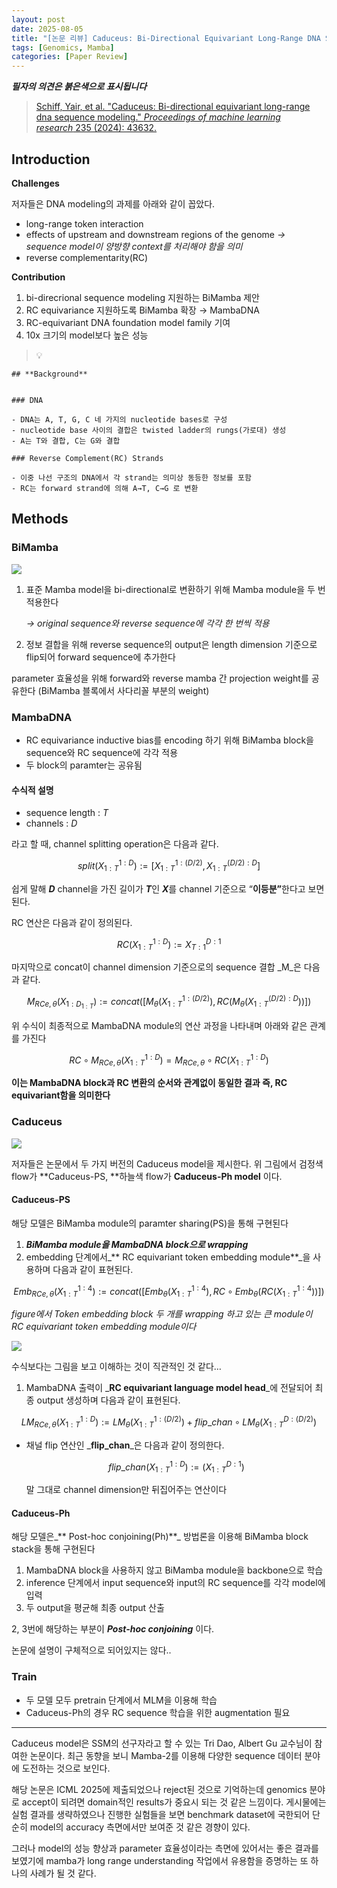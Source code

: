 ```yaml
---
layout: post
date: 2025-08-05
title: "[논문 리뷰] Caduceus: Bi-Directional Equivariant Long-Range DNA Sequence Modeling"
tags: [Genomics, Mamba]
categories: [Paper Review]
---
```


<span class="notion-red">_**필자의 의견은 붉은색으로 표시됩니다**_</span>


> [Schiff, Yair, et al. "Caduceus: Bi-directional equivariant long-range dna sequence modeling." ](https://pmc.ncbi.nlm.nih.gov/articles/PMC12189541/)[_Proceedings of machine learning research_](https://pmc.ncbi.nlm.nih.gov/articles/PMC12189541/)[ 235 (2024): 43632.](https://pmc.ncbi.nlm.nih.gov/articles/PMC12189541/)



## Introduction


**Challenges**


저자들은 DNA modeling의 과제를 아래와 같이 꼽았다.

- long-range token interaction
- effects of upstream and downstream regions of the genome 
_→ sequence model이 양방향 context를 처리해야 함을 의미_
- reverse complementarity(RC)

**Contribution**

1. bi-direcrional sequence modeling 지원하는 BiMamba 제안
1. RC equivariance 지원하도록 BiMamba 확장 → MambaDNA
1. RC-equivariant DNA foundation model family 기여
1. 10x 크기의 model보다 높은 성능

> 💡 


	## **Background**


	### DNA

	- DNA는 A, T, G, C 네 가지의 nucleotide bases로 구성
	- nucleotide base 사이의 결합은 twisted ladder의 rungs(가로대) 생성
	- A는 T와 결합, C는 G와 결합

	### Reverse Complement(RC) Strands

	- 이중 나선 구조의 DNA에서 각 strand는 의미상 동등한 정보를 포함
	- RC는 forward strand에 의해 A→T, C→G 로 변환


## Methods



### BiMamba


![](https://prod-files-secure.s3.us-west-2.amazonaws.com/542b861c-36a8-4051-84e5-8804b6728dba/2c247d59-7815-4980-99f0-8f0d21f445a7/image.png?X-Amz-Algorithm=AWS4-HMAC-SHA256&X-Amz-Content-Sha256=UNSIGNED-PAYLOAD&X-Amz-Credential=ASIAZI2LB466X5IXJLDX%2F20250815%2Fus-west-2%2Fs3%2Faws4_request&X-Amz-Date=20250815T100103Z&X-Amz-Expires=3600&X-Amz-Security-Token=IQoJb3JpZ2luX2VjEBAaCXVzLXdlc3QtMiJHMEUCIQCQzRc%2FMf5j%2Bh7nbqWRNr5aQPHDgqO6NZU5yMWonrF8UQIgVWVV58EMRk%2BTz%2BNymFtPjsbKQZJUmAn%2FU7tU53ASIyAq%2FwMIWRAAGgw2Mzc0MjMxODM4MDUiDGkRfbz7kA88zDyBNSrcAyEo%2FhYS22vrALqY0lNyTzmMJye1NrLYMIXKteD0ErNU9EIh2AebXDGpd6Yke7JScMBKWTUvYrLoemTVIPFo9ot2f4eYimSQPS15xEX2sOOCHlsLwk62dV8hU0wlvOiaAW1BRUUFkqJ8IjPVynBzbJKJdVh1yHmoxePwucmAwVLNw2RWVz%2B7tN%2BYjfTR9p6XUjEhpKOxwWc6bma8CvXhq7xRq3SzZyv1Tdr0eBRmiLKFOk1jvz8eysP1nWXx6EfhhQm9OYcUNNyUdSJQGCoN%2Ff73IHHStLVysQjy74WqY1pe430JR%2BeD%2BsRhCqSmzcR5%2BST%2BlM9BRlFFsQViGF5lKuZW28OMbUu7ezHo7Zw60lTtPC4OoT4yvt9qjYSTID4cKbrGH9e1vnh%2Ba3Ui8VVRoFkrXpGPDIUELmCBokOaY29K3v%2F0nG6kOeTv3miv4JiYYIxW%2F2YmkSFUKPU0MIm9BNS3fFbDhiw9kj624LNjGT9DiTcREXPnE9YJqhTGXrIGka1NCzewqJRdiz%2B0mj5aldP3du2T0Jseh%2FAo8rvi0%2FYutOBbvPMJmFcf0O6se5yUA6%2F6i3RvzFafUh03YMh6FT8czJUXDGvmkV6xqNQhhekOqfo9dTSu%2FSLU0kjSMPXT%2B8QGOqUBafNfaNkGnpeC7yudskuKOoHq2JITcc6S5Tl8cMd2T5%2B22dctlzVZ18F4u9jNVaqEHmLCzBggsrxJPq%2BQZrF3xRV61bAcfjQgttT42da1U0jk%2B8Ge0nPMNcNvFc5f7Kwx8tcGVee%2FW5R0LR9woi0HzWdSEdniPnBtC8ooAAHDBh3NaZUlaEbdrkDHs1U7CJROEiM55ccziwfjs6ecsQsqmXql32aW&X-Amz-Signature=7dbaa1a3a8fd114ca60b938ba36900829233f6bc1b80902268639bedfcdee8e1&X-Amz-SignedHeaders=host&x-amz-checksum-mode=ENABLED&x-id=GetObject)

1. 표준 Mamba model을 bi-directional로 변환하기 위해 Mamba module을 두 번 적용한다

	_→ original sequence와 reverse sequence에 각각 한 번씩 적용_

1. 정보 결합을 위해 reverse sequence의 output은 length dimension 기준으로 flip되어 forward sequence에 추가한다

parameter 효율성을 위해 forward와 reverse mamba 간 projection weight를 공유한다 (BiMamba 블록에서 사다리꼴 부분의 weight)



### MambaDNA

- RC equivariance inductive bias를 encoding 하기 위해 BiMamba block을 sequence와 RC sequence에 각각 적용
- 두 block의 paramter는 공유됨


#### 수식적 설명

- sequence length : _T_
- channels : _D_

라고 할 때,  channel splitting operation은 다음과 같다.


$$
split(X^{1:D}_{1:T}):=[X^{1:(D/2)}_{1:T},X^{(D/2):D}_{1:T}]
$$


<span class="notion-red">쉽게 말해 </span><span class="notion-red">_**D**_</span><span class="notion-red"> channel을 가진 길이가 </span><span class="notion-red">_**T**_</span><span class="notion-red">인 </span><span class="notion-red">_**X**_</span><span class="notion-red">를 channel 기준으로 “</span><span class="notion-red">**이등분”**</span><span class="notion-red">한다고 보면 된다.</span>


RC 연산은 다음과 같이 정의된다.


$$
RC(X^{1:D}_{1:T}):=X^{D:1}_{T:1}
$$


마지막으로 concat이 channel dimension 기준으로의 sequence 결합 _M_은 다음과 같다.


$$
M_{RCe,\theta}(X_{1:D_{1:T}}):=concat([M_{\theta}(X^{1:(D/2)}_{1:T}),RC(M_{\theta}(X^{(D/2):D}_{1:T}))])
$$


위 수식이 최종적으로 MambaDNA module의 연산 과정을 나타내며 아래와 같은 관계를 가진다


$$
RC\circ M_{RCe,\theta}(X^{1:D}_{1:T}) = M_{RCe,\theta} \circ RC(X^{1:D}_{1:T})
$$


**이는 MambaDNA block과 RC 변환의 순서와 관계없이 동일한 결과 즉, RC equivariant함을 의미한다**



### Caduceus


![](https://prod-files-secure.s3.us-west-2.amazonaws.com/542b861c-36a8-4051-84e5-8804b6728dba/f94a60d7-8145-473b-aef9-7c68d3ec604a/image.png?X-Amz-Algorithm=AWS4-HMAC-SHA256&X-Amz-Content-Sha256=UNSIGNED-PAYLOAD&X-Amz-Credential=ASIAZI2LB466X5IXJLDX%2F20250815%2Fus-west-2%2Fs3%2Faws4_request&X-Amz-Date=20250815T100103Z&X-Amz-Expires=3600&X-Amz-Security-Token=IQoJb3JpZ2luX2VjEBAaCXVzLXdlc3QtMiJHMEUCIQCQzRc%2FMf5j%2Bh7nbqWRNr5aQPHDgqO6NZU5yMWonrF8UQIgVWVV58EMRk%2BTz%2BNymFtPjsbKQZJUmAn%2FU7tU53ASIyAq%2FwMIWRAAGgw2Mzc0MjMxODM4MDUiDGkRfbz7kA88zDyBNSrcAyEo%2FhYS22vrALqY0lNyTzmMJye1NrLYMIXKteD0ErNU9EIh2AebXDGpd6Yke7JScMBKWTUvYrLoemTVIPFo9ot2f4eYimSQPS15xEX2sOOCHlsLwk62dV8hU0wlvOiaAW1BRUUFkqJ8IjPVynBzbJKJdVh1yHmoxePwucmAwVLNw2RWVz%2B7tN%2BYjfTR9p6XUjEhpKOxwWc6bma8CvXhq7xRq3SzZyv1Tdr0eBRmiLKFOk1jvz8eysP1nWXx6EfhhQm9OYcUNNyUdSJQGCoN%2Ff73IHHStLVysQjy74WqY1pe430JR%2BeD%2BsRhCqSmzcR5%2BST%2BlM9BRlFFsQViGF5lKuZW28OMbUu7ezHo7Zw60lTtPC4OoT4yvt9qjYSTID4cKbrGH9e1vnh%2Ba3Ui8VVRoFkrXpGPDIUELmCBokOaY29K3v%2F0nG6kOeTv3miv4JiYYIxW%2F2YmkSFUKPU0MIm9BNS3fFbDhiw9kj624LNjGT9DiTcREXPnE9YJqhTGXrIGka1NCzewqJRdiz%2B0mj5aldP3du2T0Jseh%2FAo8rvi0%2FYutOBbvPMJmFcf0O6se5yUA6%2F6i3RvzFafUh03YMh6FT8czJUXDGvmkV6xqNQhhekOqfo9dTSu%2FSLU0kjSMPXT%2B8QGOqUBafNfaNkGnpeC7yudskuKOoHq2JITcc6S5Tl8cMd2T5%2B22dctlzVZ18F4u9jNVaqEHmLCzBggsrxJPq%2BQZrF3xRV61bAcfjQgttT42da1U0jk%2B8Ge0nPMNcNvFc5f7Kwx8tcGVee%2FW5R0LR9woi0HzWdSEdniPnBtC8ooAAHDBh3NaZUlaEbdrkDHs1U7CJROEiM55ccziwfjs6ecsQsqmXql32aW&X-Amz-Signature=6fe11cff3d5ef1e8d047421f03656904dbb8824068cbcf75b2a103681c3b7959&X-Amz-SignedHeaders=host&x-amz-checksum-mode=ENABLED&x-id=GetObject)


저자들은 논문에서 두 가지 버전의 Caduceus model을 제시한다. 위 그림에서 검정색 flow가 **Caduceus-PS, **하늘색 flow가 **Caduceus-Ph model** 이다.



#### Caduceus-PS


해당 모델은 BiMamba module의 paramter sharing(PS)을 통해 구현된다

1. _**BiMamba module을 MambaDNA block으로 wrapping**_
1. embedding 단계에서_** RC equivariant token embedding module**_을 사용하며 다음과 같이 표현된다.

$$
Emb_{RCe,\theta}(X^{1:4}_{1:T}):=concat([Emb_{\theta}(X^{1:4}_{1:T}),RC \circ Emb_{\theta}(RC(X^{1:4}_{1:T}))])
$$


_figure에서 Token embedding block 두 개를 wrapping 하고 있는 큰 module이 RC equivariant token embedding module이다_


![](https://prod-files-secure.s3.us-west-2.amazonaws.com/542b861c-36a8-4051-84e5-8804b6728dba/b175e4da-71eb-4e91-8c23-a06dabe673c9/image.png?X-Amz-Algorithm=AWS4-HMAC-SHA256&X-Amz-Content-Sha256=UNSIGNED-PAYLOAD&X-Amz-Credential=ASIAZI2LB466X5IXJLDX%2F20250815%2Fus-west-2%2Fs3%2Faws4_request&X-Amz-Date=20250815T100103Z&X-Amz-Expires=3600&X-Amz-Security-Token=IQoJb3JpZ2luX2VjEBAaCXVzLXdlc3QtMiJHMEUCIQCQzRc%2FMf5j%2Bh7nbqWRNr5aQPHDgqO6NZU5yMWonrF8UQIgVWVV58EMRk%2BTz%2BNymFtPjsbKQZJUmAn%2FU7tU53ASIyAq%2FwMIWRAAGgw2Mzc0MjMxODM4MDUiDGkRfbz7kA88zDyBNSrcAyEo%2FhYS22vrALqY0lNyTzmMJye1NrLYMIXKteD0ErNU9EIh2AebXDGpd6Yke7JScMBKWTUvYrLoemTVIPFo9ot2f4eYimSQPS15xEX2sOOCHlsLwk62dV8hU0wlvOiaAW1BRUUFkqJ8IjPVynBzbJKJdVh1yHmoxePwucmAwVLNw2RWVz%2B7tN%2BYjfTR9p6XUjEhpKOxwWc6bma8CvXhq7xRq3SzZyv1Tdr0eBRmiLKFOk1jvz8eysP1nWXx6EfhhQm9OYcUNNyUdSJQGCoN%2Ff73IHHStLVysQjy74WqY1pe430JR%2BeD%2BsRhCqSmzcR5%2BST%2BlM9BRlFFsQViGF5lKuZW28OMbUu7ezHo7Zw60lTtPC4OoT4yvt9qjYSTID4cKbrGH9e1vnh%2Ba3Ui8VVRoFkrXpGPDIUELmCBokOaY29K3v%2F0nG6kOeTv3miv4JiYYIxW%2F2YmkSFUKPU0MIm9BNS3fFbDhiw9kj624LNjGT9DiTcREXPnE9YJqhTGXrIGka1NCzewqJRdiz%2B0mj5aldP3du2T0Jseh%2FAo8rvi0%2FYutOBbvPMJmFcf0O6se5yUA6%2F6i3RvzFafUh03YMh6FT8czJUXDGvmkV6xqNQhhekOqfo9dTSu%2FSLU0kjSMPXT%2B8QGOqUBafNfaNkGnpeC7yudskuKOoHq2JITcc6S5Tl8cMd2T5%2B22dctlzVZ18F4u9jNVaqEHmLCzBggsrxJPq%2BQZrF3xRV61bAcfjQgttT42da1U0jk%2B8Ge0nPMNcNvFc5f7Kwx8tcGVee%2FW5R0LR9woi0HzWdSEdniPnBtC8ooAAHDBh3NaZUlaEbdrkDHs1U7CJROEiM55ccziwfjs6ecsQsqmXql32aW&X-Amz-Signature=91209d171636c1c7eb37c18c56c494bacacda74e445bff60e094cef9f6317a3c&X-Amz-SignedHeaders=host&x-amz-checksum-mode=ENABLED&x-id=GetObject)


<span class="notion-red">수식보다는 그림을 보고 이해하는 것이 직관적인 것 같다…</span>

1. MambaDNA 출력이 _**RC equivariant language model head**_에 전달되어 최종 output 생성하며 다음과 같이 표현된다.

$$
LM_{RCe,\theta}(X^{1:D}_{1:T}):= LM_{\theta}(X^{1:(D/2)}_{1:T})+flip\_chan\circ LM_{\theta}(X^{D:(D/2)}_{1:T})
$$

- 채널 flip 연산인 _**flip\_chan**_은 다음과 같이 정의한다.

	$$
	flip\_chan(X^{1:D}_{1:T}):=(X^{D:1}_{1:T})
	$$


	말 그대로 channel dimension만 뒤집어주는 연산이다



#### Caduceus-Ph


해당 모델은_** Post-hoc conjoining(Ph)**_ 방법론을 이용해 BiMamba block stack을 통해 구현된다

1. MambaDNA block을 사용하지 않고 BiMamba module을 backbone으로 학습
1. inference 단계에서 input sequence와 input의 RC sequence를 각각 model에 입력
1. 두 output을 평균해 최종 output 산출

2, 3번에 해당하는 부분이 _**Post-hoc conjoining**_ 이다.


<span class="notion-red">논문에 설명이 구체적으로 되어있지는 않다..</span>



### Train

- 두 모델 모두 pretrain 단계에서 MLM을 이용해 학습
- Caduceus-Ph의 경우 RC sequence 학습을 위한 augmentation 필요

---


<span class="notion-red">Caduceus model은 SSM의 선구자라고 할 수 있는 Tri Dao, Albert Gu 교수님이 참여한 논문이다. 최근 동향을 보니 Mamba-2를 이용해 다양한 sequence 데이터 분야에 도전하는 것으로 보인다.</span>


<span class="notion-red">해당 논문은 ICML 2025에 제출되었으나 reject된 것으로 기억하는데 genomics 분야로 accept이 되려면 domain적인 results가 중요시 되는 것 같은 느낌이다. 게시물에는 실험 결과를 생략하였으나 진행한 실험들을 보면 benchmark dataset에 국한되어 단순히 model의 accuracy 측면에서만 보여준 것 같은 경향이 있다.</span>


<span class="notion-red">그러나 model의 성능 향상과 parameter 효율성이라는 측면에 있어서는 좋은 결과를 보였기에 mamba가 long range understanding 작업에서 유용함을 증명하는 또 하나의 사례가 될 것 같다.</span>

